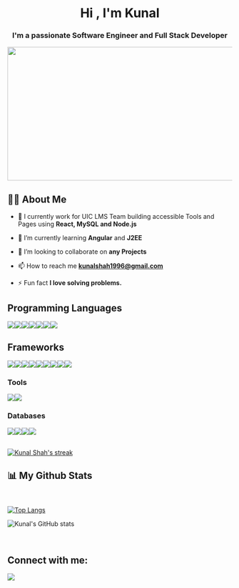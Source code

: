 <h1 align="center">Hi , I'm Kunal</h1>
<h3 align="center">I'm a passionate Software Engineer and Full Stack Developer</h3>

<div align="center">
  <img src="https://media.giphy.com/media/dWesBcTLavkZuG35MI/giphy.gif" width="600" height="300"/>
</div>


## 🙋‍♂️ About Me

- 💼 I currently work for UIC LMS Team building accessible Tools and Pages using **React, MySQL and Node.js**

- 🌱 I’m currently learning **Angular** and **J2EE**

- 🤝 I’m looking to collaborate on **any Projects**

- 📫 How to reach me **kunalshah1996@gmail.com**

- ⚡ Fun fact **I love solving problems.**

## Programming Languages

<p style="display:flex;flex-direction:row"> 
     <img src= "https://img.shields.io/badge/javascript-%23323330.svg?style=for-the-badge&logo=javascript&logoColor=%23F7DF1E" />
     <img src="https://img.shields.io/badge/typescript-%23007ACC.svg?style=for-the-badge&logo=typescript&logoColor=white" />
     <img src="https://img.shields.io/badge/python-3670A0?style=for-the-badge&logo=python&logoColor=ffdd54" /> 
     <img src="https://img.shields.io/badge/java-%23ED8B00.svg?style=for-the-badge&logo=java&logoColor=white" />
     <img src="https://img.shields.io/badge/html5-%23E34F26.svg?style=for-the-badge&logo=html5&logoColor=white" />
     <img src"https://img.shields.io/badge/html-%23E34F26.svg?style=for-the-badge&logo=html5&logoColor=white" />
     <img src="https://img.shields.io/badge/css3-%231572B6.svg?style=for-the-badge&logo=css3&logoColor=white" />
     <img src="https://img.shields.io/badge/c-%2300599C.svg?style=for-the-badge&logo=c&logoColor=white" />
</p>

## Frameworks

<p style="display:flex;flex-direction:row">
     <img src="https://img.shields.io/badge/react-%2320232a.svg?style=for-the-badge&logo=react&logoColor=%2361DAFB" />
     <img src="https://img.shields.io/badge/angular-%23DD0031.svg?style=for-the-badge&logo=angular&logoColor=white" />
     <img src="https://img.shields.io/badge/node.js-6DA55F?style=for-the-badge&logo=node.js&logoColor=white" />
     <img src="https://img.shields.io/badge/express.js-%23404d59.svg?style=for-the-badge&logo=express&logoColor=%2361DAFB" />
     <img src="https://img.shields.io/badge/django-%23092E20.svg?style=for-the-badge&logo=django&logoColor=white" />
     <img src="https://img.shields.io/badge/bootstrap-%23563D7C.svg?style=for-the-badge&logo=bootstrap&logoColor=white" />
     <img src="https://img.shields.io/badge/MUI-%230081CB.svg?style=for-the-badge&logo=mui&logoColor=white" />
     <img src="https://img.shields.io/badge/jquery-%230769AD.svg?style=for-the-badge&logo=jquery&logoColor=white" />
     <img src="https://img.shields.io/badge/redux-%23593d88.svg?style=for-the-badge&logo=redux&logoColor=white" />
</p>

### Tools

<div style="display:flex;flex-direction:row">
    <img src="https://img.shields.io/badge/git-%23F05033.svg?style=for-the-badge&logo=git&logoColor=white" />
     <img src="https://img.shields.io/badge/Postman-FF6C37?style=for-the-badge&logo=postman&logoColor=white" />
</div>

### Databases

<div style="display:flex;flex-direction:row">
   <img src="https://img.shields.io/badge/mysql-%2300f.svg?style=for-the-badge&logo=mysql&logoColor=white" />
   <img src="https://img.shields.io/badge/postgres-%23316192.svg?style=for-the-badge&logo=postgresql&logoColor=white" />
   <img src="https://img.shields.io/badge/Supabase-3ECF8E?style=for-the-badge&logo=supabase&logoColor=white" />
   <img src="https://img.shields.io/badge/MongoDB-%234ea94b.svg?style=for-the-badge&logo=mongodb&logoColor=white" />
</div>
     
<br/>


<p align="left">
    <a href="https://github.com/kunalshah1996/github-readme-streak-stats">
        <img title="🔥 Get streak stats for your profile at git.io/streak-stats" alt="Kunal Shah's streak" src="https://github-readme-streak-stats.herokuapp.com/?user=kunalshah1996&theme=black-ice&hide_border=true&stroke=0000&background=060A0CD0"/>
    </a>
</p>

## 📊 My Github Stats
<br/>

[![Top Langs](https://github-readme-stats.vercel.app/api/top-langs/?username=kunalshah1996&layout=compact)](https://github.com/anuraghazra/github-readme-stats)

![Kunal's GitHub stats](https://github-readme-stats.vercel.app/api?username=kunalshah1996&count_private=true&theme=github_dark)

  
<!--     <a href="https://github.com/kunalshah1996/github-readme-stats"><img alt="Kunal Shah's Github Stats" src="https://github-readme-stats.vercel.app/api?username=kunalshah1996&show_icons=true&count_private=true&theme=react&hide_border=true&bg_color=0D1117" /> -->
    
    

  <br/>

## Connect with me:
<p align="left">

<a href = "https://www.linkedin.com/in/kunalshah25/" target="_blank"><img src="https://img.icons8.com/fluent/48/000000/linkedin.png"/></a>


</p>
